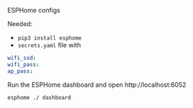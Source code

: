 ESPHome configs

Needed:
* `pip3 install esphome`
* `secrets.yaml` file with
```yaml
wifi_ssd:
wifi_pass:
ap_pass:
```

Run the ESPHome dashboard and open http://localhost:6052
```sh
esphome ./ dashboard
```
